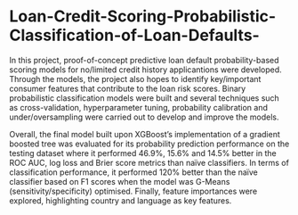 # Loan-Credit-Scoring-Probabilistic-Classification-of-Loan-Defaults-

In this project, proof-of-concept predictive loan default probability-based scoring models for no/limited credit history applicantions were developed. Through the models, the project also hopes to identify key/important consumer features that contribute to the loan risk scores. Binary probabilistic classification models were built and several techniques such as cross-validation, hyperparameter tuning, probability calibration and under/oversampling were carried out to develop and improve the models. 

Overall, the final model built upon XGBoost’s implementation of a gradient boosted tree was evaluated for its probability prediction performance on the testing dataset where it performed 46.9%, 15.6% and 14.5% better in the ROC AUC, log loss and Brier score metrics than naïve classifiers. In terms of classification performance, it performed 120% better than the naïve classifier based on F1 scores when the model was G-Means (sensitivity/specificity) optimised. Finally, feature importances were explored, highlighting country and language as key features.